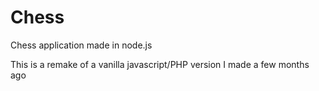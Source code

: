 # Chess

Chess application made in node.js

This is a remake of a vanilla javascript/PHP version I made a few months ago
